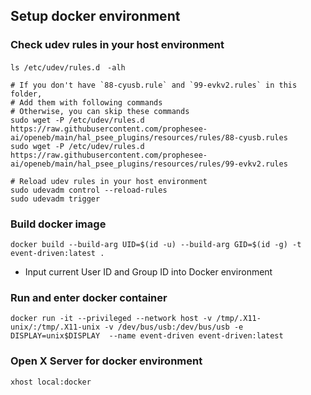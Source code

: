 ## Setup docker environment
### Check udev rules in your host environment
```
ls /etc/udev/rules.d　-alh

# If you don't have `88-cyusb.rule` and `99-evkv2.rules` in this folder,
# Add them with following commands
# Otherwise, you can skip these commands
sudo wget -P /etc/udev/rules.d https://raw.githubusercontent.com/prophesee-ai/openeb/main/hal_psee_plugins/resources/rules/88-cyusb.rules
sudo wget -P /etc/udev/rules.d https://raw.githubusercontent.com/prophesee-ai/openeb/main/hal_psee_plugins/resources/rules/99-evkv2.rules

# Reload udev rules in your host environment
sudo udevadm control --reload-rules
sudo udevadm trigger
```

### Build docker image
```
docker build --build-arg UID=$(id -u) --build-arg GID=$(id -g) -t event-driven:latest .
```
- Input current User ID and Group ID into Docker environment

### Run and enter docker container
```
docker run -it --privileged --network host -v /tmp/.X11-unix/:/tmp/.X11-unix -v /dev/bus/usb:/dev/bus/usb -e DISPLAY=unix$DISPLAY  --name event-driven event-driven:latest
```

### Open X Server for docker environment
```
xhost local:docker
```
